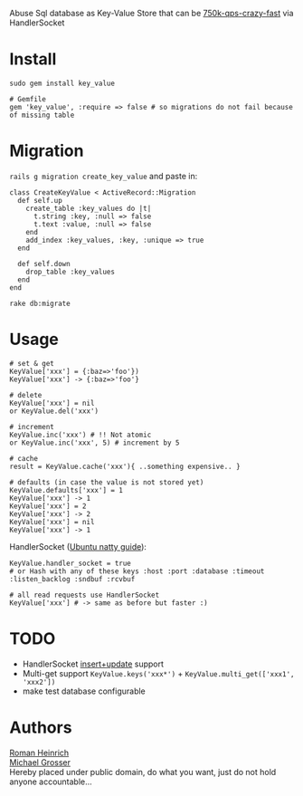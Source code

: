 Abuse Sql database as Key-Value Store that can be [750k-qps-crazy-fast](http://yoshinorimatsunobu.blogspot.com/2010/10/using-mysql-as-nosql-story-for.html) via HandlerSocket

Install
=======
    sudo gem install key_value
    
    # Gemfile
    gem 'key_value', :require => false # so migrations do not fail because of missing table
    
Migration
=========

`rails g migration create_key_value` and paste in:

    class CreateKeyValue < ActiveRecord::Migration
      def self.up
        create_table :key_values do |t|
          t.string :key, :null => false
          t.text :value, :null => false
        end
        add_index :key_values, :key, :unique => true
      end

      def self.down
        drop_table :key_values
      end
    end

`rake db:migrate`

Usage
=====

    # set & get
    KeyValue['xxx'] = {:baz=>'foo'})
    KeyValue['xxx'] -> {:baz=>'foo'}

    # delete
    KeyValue['xxx'] = nil
    or KeyValue.del('xxx')

    # increment
    KeyValue.inc('xxx') # !! Not atomic
    or KeyValue.inc('xxx', 5) # increment by 5

    # cache
    result = KeyValue.cache('xxx'){ ..something expensive.. }

    # defaults (in case the value is not stored yet)
    KeyValue.defaults['xxx'] = 1
    KeyValue['xxx'] -> 1
    KeyValue['xxx'] = 2
    KeyValue['xxx'] -> 2
    KeyValue['xxx'] = nil
    KeyValue['xxx'] -> 1

HandlerSocket ([Ubuntu natty guide](http://grosser.it/2011/05/14/installing-mysql-handlersocket-in-ubuntu-natty-for-ruby/)):

    KeyValue.handler_socket = true
    # or Hash with any of these keys :host :port :database :timeout :listen_backlog :sndbuf :rcvbuf

    # all read requests use HandlerSocket
    KeyValue['xxx'] # -> same as before but faster :)

TODO
====
 - HandlerSocket [insert+update](https://github.com/miyucy/handlersocket/blob/master/ext/handler_socket.cc#L364) support
 - Multi-get support `KeyValue.keys('xxx*')` + `KeyValue.multi_get(['xxx1', 'xxx2'])`
 - make test database configurable

Authors
=======
[Roman Heinrich](https://github.com/mindreframer)<br/>
[Michael Grosser](http://grosser.it)<br/>
Hereby placed under public domain, do what you want, just do not hold anyone accountable...
